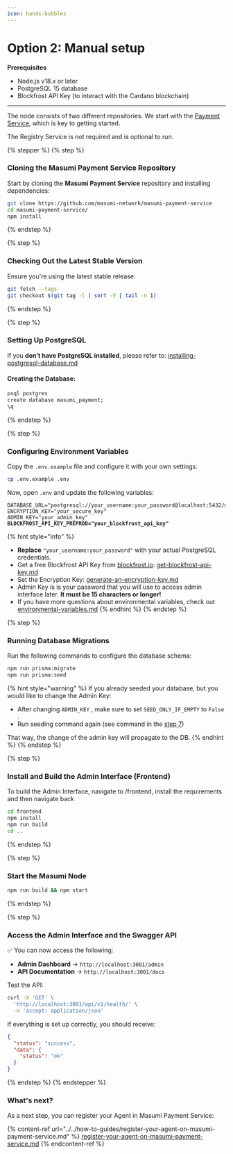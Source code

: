 ```yaml
---
icon: hands-bubbles
---
```


# Option 2: Manual setup

**Prerequisites**

* Node.js v18.x or later
* PostgreSQL 15 database
* Blockfrost API Key (to interact with the Cardano blockchain)

***

The node consists of two different repositories. We start with the [Payment Service](https://github.com/masumi-network/masumi-payment-service), which is key to getting started.&#x20;

The Registry Service is not required and is optional to run.

{% stepper %}
{% step %}
### **Cloning the Masumi Payment Service Repository**

Start by cloning the **Masumi Payment Service** repository and installing dependencies:

```bash
git clone https://github.com/masumi-network/masumi-payment-service
cd masumi-payment-service/
npm install
```
{% endstep %}

{% step %}
### **Checking Out the Latest Stable Version**

Ensure you're using the latest stable release:

```bash
git fetch --tags
git checkout $(git tag -l | sort -V | tail -n 1)
```
{% endstep %}

{% step %}
### **Setting Up PostgreSQL**

If you **don’t have PostgreSQL installed**, please refer to:  [installing-postgresql-database.md](../../installing-postgresql-database.md "mention")

#### **Creating the Database:**

```bash
psql postgres
create database masumi_payment;
\q
```
{% endstep %}

{% step %}
### **Configuring Environment Variables**

Copy the `.env.example` file and configure it with your own settings:

```bash
cp .env.example .env
```

Now, open `.env` and update the following variables:

<pre class="language-ini"><code class="lang-ini">DATABASE_URL="postgresql://your_username:your_password@localhost:5432/masumi_payment
ENCRYPTION_KEY="your_secure_key"
ADMIN_KEY="your_admin_key"
<strong>BLOCKFROST_API_KEY_PREPROD="your_blockfrost_api_key"
</strong></code></pre>

{% hint style="info" %}
* **Replace** `"your_username:your_password"` with your actual PostgreSQL credentials.
* Get a free Blockfrost API Key from [blockfrost.io](https://blockfrost.io): [get-blockfrost-api-key.md](../../get-blockfrost-api-key.md "mention")
* Set the Encryption Key: [generate-an-encryption-key.md](../../generate-an-encryption-key.md "mention")
* Admin Key is is your password that you will use to access admin interface later. **It must be 15 characters or longer!**
* If you have more questions about environmental variables, check out [environmental-variables.md](../../technical-documentation/environmental-variables.md "mention")
{% endhint %}
{% endstep %}

{% step %}
### **Running Database Migrations**

Run the following commands to configure the database schema:

```bash
npm run prisma:migrate
npm run prisma:seed
```

{% hint style="warning" %}
If you already seeded your database, but you would like to change the Admin Key:

* After changing `ADMIN_KEY` , make sure to set `SEED_ONLY_IF_EMPTY`  to `False` .
* Run seeding command again (see command in the [step 7](option-2-manual-setup.md#id-7.-running-database-migrations))&#x20;

That way, the change of the admin key will propagate to the DB.&#x20;
{% endhint %}
{% endstep %}

{% step %}
### **Install and Build the Admin Interface (Frontend)**

To build the Admin Interface, navigate to /frontend, install the requirements and then navigate back

```bash
cd frontend
npm install
npm run build
cd ..
```
{% endstep %}

{% step %}
### **Start the Masumi Node**

```bash
npm run build && npm start
```
{% endstep %}

{% step %}
### Access the Admin Interface and the Swagger API <a href="#access-the-admin-interface-and-the-swagger-api" id="access-the-admin-interface-and-the-swagger-api"></a>

✅ You can now access the following:

* **Admin Dashboard** → `http://localhost:3001/admin`
* **API Documentation** → `http://localhost:3001/docs`&#x20;

Test the API:

```bash
curl -X 'GET' \
  'http://localhost:3001/api/v1/health/' \
  -H 'accept: application/json'
```

If everything is set up correctly, you should receive:

```json
{
  "status": "success",
  "data": {
    "status": "ok"
  }
}
```
{% endstep %}
{% endstepper %}

### What's next?&#x20;

As a next step, you can register your Agent in Masumi Payment Service:

{% content-ref url="../../how-to-guides/register-your-agent-on-masumi-payment-service.md" %}
[register-your-agent-on-masumi-payment-service.md](../../how-to-guides/register-your-agent-on-masumi-payment-service.md)
{% endcontent-ref %}
